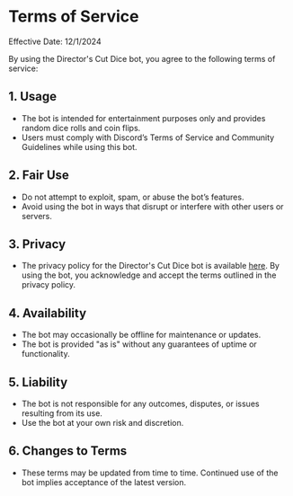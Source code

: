 # Terms of Service
Effective Date: 12/1/2024

By using the Director's Cut Dice bot, you agree to the following terms of service:

## 1. Usage
* The bot is intended for entertainment purposes only and provides random dice rolls and coin flips.
* Users must comply with Discord’s Terms of Service and Community Guidelines while using this bot.

## 2. Fair Use
* Do not attempt to exploit, spam, or abuse the bot’s features.
* Avoid using the bot in ways that disrupt or interfere with other users or servers.

## 3. Privacy
* The privacy policy for the Director's Cut Dice bot is available [here](privacy.md). By using the bot, you acknowledge and accept the terms outlined in the privacy policy.

## 4. Availability
* The bot may occasionally be offline for maintenance or updates.
* The bot is provided "as is" without any guarantees of uptime or functionality.

## 5. Liability
* The bot is not responsible for any outcomes, disputes, or issues resulting from its use.
* Use the bot at your own risk and discretion.

## 6. Changes to Terms
* These terms may be updated from time to time. Continued use of the bot implies acceptance of the latest version.